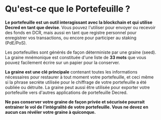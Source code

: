 # Qu'est-ce que le Portefeuille ?

**Le portefeuille est un outil interagissant avec la blockchain et qui utilise Decred en tant que devise**. Vous pouvez l'utiliser pour envoyer ou recevoir des fonds en DCR, mais aussi en tant que registre personnel pour enregistrer vos transactions, ou encore pour participer au staking (PdE/PoS).

Les portefeuilles sont générés de façon déterministe par une graine (seed). La graine mnémonique est constituée d'une liste de **33 mots** que vous pouvez facilement écrire sur un papier pour la conserver.

**La graine est une clé principale** contenant toutes les informations nécessaires pour restaurer à tout moment votre portefeuille, et ceci même si la phrase secrète utilisée pour le chiffrage de votre portefeuille a été oubliée ou détruite. La graine peut aussi être utilisée pour exporter votre portefeuille vers d'autres applications de portefeuille Decred.

**Ne pas conserver votre graine de façon privée et sécurisée pourrait entrainer le vol de l'intégralité de votre portefeuille. Vous ne devez en aucun cas révéler votre graine à quiconque.**
